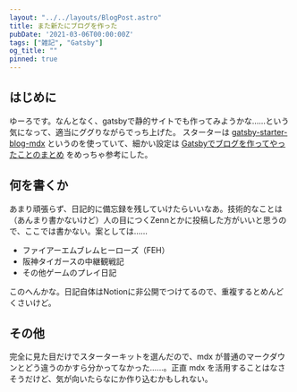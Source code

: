 ```yaml
---
layout: "../../layouts/BlogPost.astro"
title: また新たにブログを作った
pubDate: '2021-03-06T00:00:00Z'
tags: ["雑記", "Gatsby"]
og_title: ""
pinned: true
---
```


## はじめに

ゆーろです。なんとなく、gatsbyで静的サイトでも作ってみようかな……という気になって、適当にググりながらでっち上げた。
スターターは [gatsby-starter-blog-mdx](https://www.gatsbyjs.com/starters/hagnerd/gatsby-starter-blog-mdx/) というのを使っていて、細かい設定は [Gatsbyでブログを作ってやったことのまとめ](https://takagi.blog/gatsby-starter-blog/) をめっちゃ参考にした。

## 何を書くか

あまり頑張らず、日記的に備忘録を残していけたらいいなあ。技術的なことは（あんまり書かないけど）人の目につくZennとかに投稿した方がいいと思うので、ここでは書かない。案としては……

- ファイアーエムブレムヒーローズ（FEH）
- 阪神タイガースの中継観戦記
- その他ゲームのプレイ日記

このへんかな。日記自体はNotionに非公開でつけてるので、重複するとめんどくさいけど。

## その他

完全に見た目だけでスターターキットを選んだので、mdx が普通のマークダウンとどう違うのかすら分かってなかった……。正直 mdx を活用することはなさそうだけど、気が向いたらなにか作り込むかもしれない。